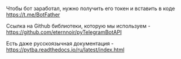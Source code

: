 Чтобы бот заработал, нужно получить его токен и вставить в коде https://t.me/BotFather

Ссылка на Github библиотеки, которую мы используем - https://github.com/eternnoir/pyTelegramBotAPI

Есть даже русскоязычная документация - https://pytba.readthedocs.io/ru/latest/index.html
